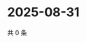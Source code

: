 # 2025-08-31

共 0 条

<!-- BEGIN ZHIHUVIDEO -->
<!-- 最后更新时间 Sun Aug 31 2025 17:10:09 GMT+0800 (China Standard Time) -->

<!-- END ZHIHUVIDEO -->
